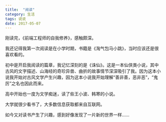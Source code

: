 ```yaml
---
title:  "阅读"
category: 生活
tags: 说说
date: 2017-05-07
---
```

刚读完，《前端工程师的自我修养》，感触颇深。

我还记得我第一次阅读是在小学时期，书籍是《淘气包马小跳》，当时应该还是很喜欢看的。

初中是开启我阅读的篇章，我记忆深刻的是《诛仙》。这是一本仙侠类小说，其中古风的文字描述、山海经的奇珍异兽、曲折的故事情节深深吸引了我。因为这本小说我开始对古风文学产生兴趣，因为这本小说我开始理解“善非善，恶非恶”，“鬼厉”之名也因此而来。

高中开始也一度为文学痴迷，读了些王小波、韩寒的小说。

大学就很少看书了，大多数信息获取都来自互联网。

如今又对读书产生了兴趣，感到好像发现了一片新的世界一样……